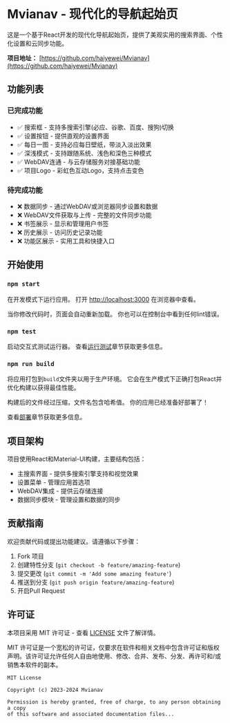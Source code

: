 ﻿# Mvianav - 现代化的导航起始页

这是一个基于React开发的现代化导航起始页，提供了美观实用的搜索界面、个性化设置和云同步功能。

**项目地址：** [https://github.com/haiyewei/Mvianav](https://github.com/haiyewei/Mvianav)

## 功能列表

### 已完成功能
- ✅ 搜索框 - 支持多搜索引擎(必应、谷歌、百度、搜狗)切换
- ✅ 设置按钮 - 提供直观的设置界面
- ✅ 每日一图 - 支持必应每日壁纸，带淡入淡出效果
- ✅ 深浅模式 - 支持跟随系统、浅色和深色三种模式
- ✅ WebDAV连通 - 与云存储服务对接基础功能
- ✅ 项目Logo - 彩虹色互动Logo，支持点击变色

### 待完成功能
- ❌ 数据同步 - 通过WebDAV或浏览器同步设置和数据
- ❌ WebDAV文件获取与上传 - 完整的文件同步功能
- ❌ 书签展示 - 显示和管理用户书签
- ❌ 历史展示 - 访问历史记录功能
- ❌ 功能区展示 - 实用工具和快捷入口

## 开始使用

### `npm start`

在开发模式下运行应用。
打开 [http://localhost:3000](http://localhost:3000) 在浏览器中查看。

当你修改代码时，页面会自动重新加载。
你也可以在控制台中看到任何lint错误。

### `npm test`

启动交互式测试运行器。
查看[运行测试](https://facebook.github.io/create-react-app/docs/running-tests)章节获取更多信息。

### `npm run build`

将应用打包到`build`文件夹以用于生产环境。
它会在生产模式下正确打包React并优化构建以获得最佳性能。

构建后的文件经过压缩，文件名包含哈希值。
你的应用已经准备好部署了！

查看[部署](https://facebook.github.io/create-react-app/docs/deployment)章节获取更多信息。

## 项目架构

项目使用React和Material-UI构建，主要结构包括：

- 主搜索界面 - 提供多搜索引擎支持和视觉效果
- 设置菜单 - 管理应用首选项
- WebDAV集成 - 提供云存储连接
- 数据同步模块 - 管理设置和数据的同步

## 贡献指南

欢迎贡献代码或提出功能建议。请遵循以下步骤：

1. Fork 项目
2. 创建特性分支 (`git checkout -b feature/amazing-feature`)
3. 提交更改 (`git commit -m 'Add some amazing feature'`)
4. 推送到分支 (`git push origin feature/amazing-feature`)
5. 开启Pull Request

## 许可证

本项目采用 MIT 许可证 - 查看 [LICENSE](LICENSE) 文件了解详情。

MIT 许可证是一个宽松的许可证，仅要求在软件和相关文档中包含许可证和版权声明。该许可证允许任何人自由地使用、修改、合并、发布、分发、再许可和/或销售本软件的副本。

```
MIT License

Copyright (c) 2023-2024 Mvianav

Permission is hereby granted, free of charge, to any person obtaining a copy
of this software and associated documentation files...